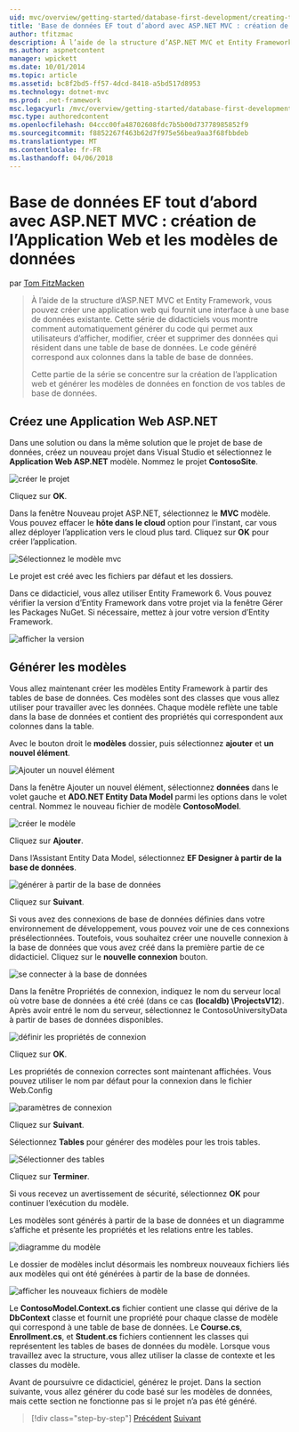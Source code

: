 ```yaml
---
uid: mvc/overview/getting-started/database-first-development/creating-the-web-application
title: 'Base de données EF tout d’abord avec ASP.NET MVC : création de l’Application Web et les modèles de données | Documents Microsoft'
author: tfitzmac
description: À l’aide de la structure d’ASP.NET MVC et Entity Framework, vous pouvez créer une application web qui fournit une interface à une base de données existante. Ce didacticiel seri...
ms.author: aspnetcontent
manager: wpickett
ms.date: 10/01/2014
ms.topic: article
ms.assetid: bc8f2bd5-ff57-4dcd-8418-a5bd517d8953
ms.technology: dotnet-mvc
ms.prod: .net-framework
msc.legacyurl: /mvc/overview/getting-started/database-first-development/creating-the-web-application
msc.type: authoredcontent
ms.openlocfilehash: 04ccc00fa48702608fdc7b5b00d73778985852f9
ms.sourcegitcommit: f8852267f463b62d7f975e56bea9aa3f68fbbdeb
ms.translationtype: MT
ms.contentlocale: fr-FR
ms.lasthandoff: 04/06/2018
---
```

<a name="ef-database-first-with-aspnet-mvc-creating-the-web-application-and-data-models"></a>Base de données EF tout d’abord avec ASP.NET MVC : création de l’Application Web et les modèles de données
====================
par [Tom FitzMacken](https://github.com/tfitzmac)

> À l’aide de la structure d’ASP.NET MVC et Entity Framework, vous pouvez créer une application web qui fournit une interface à une base de données existante. Cette série de didacticiels vous montre comment automatiquement générer du code qui permet aux utilisateurs d’afficher, modifier, créer et supprimer des données qui résident dans une table de base de données. Le code généré correspond aux colonnes dans la table de base de données.
> 
> Cette partie de la série se concentre sur la création de l’application web et générer les modèles de données en fonction de vos tables de base de données.


## <a name="create-a-new-aspnet-web-application"></a>Créez une Application Web ASP.NET

Dans une solution ou dans la même solution que le projet de base de données, créez un nouveau projet dans Visual Studio et sélectionnez le **Application Web ASP.NET** modèle. Nommez le projet **ContosoSite**.

![créer le projet](creating-the-web-application/_static/image1.png)

Cliquez sur **OK**.

Dans la fenêtre Nouveau projet ASP.NET, sélectionnez le **MVC** modèle. Vous pouvez effacer le **hôte dans le cloud** option pour l’instant, car vous allez déployer l’application vers le cloud plus tard. Cliquez sur **OK** pour créer l’application.

![Sélectionnez le modèle mvc](creating-the-web-application/_static/image2.png)

Le projet est créé avec les fichiers par défaut et les dossiers.

Dans ce didacticiel, vous allez utiliser Entity Framework 6. Vous pouvez vérifier la version d’Entity Framework dans votre projet via la fenêtre Gérer les Packages NuGet. Si nécessaire, mettez à jour votre version d’Entity Framework.

![afficher la version](creating-the-web-application/_static/image3.png)

## <a name="generate-the-models"></a>Générer les modèles

Vous allez maintenant créer les modèles Entity Framework à partir des tables de base de données. Ces modèles sont des classes que vous allez utiliser pour travailler avec les données. Chaque modèle reflète une table dans la base de données et contient des propriétés qui correspondent aux colonnes dans la table.

Avec le bouton droit le **modèles** dossier, puis sélectionnez **ajouter** et **un nouvel élément**.

![Ajouter un nouvel élément](creating-the-web-application/_static/image4.png)

Dans la fenêtre Ajouter un nouvel élément, sélectionnez **données** dans le volet gauche et **ADO.NET Entity Data Model** parmi les options dans le volet central. Nommez le nouveau fichier de modèle **ContosoModel**.

![créer le modèle](creating-the-web-application/_static/image5.png)

Cliquez sur **Ajouter**.

Dans l’Assistant Entity Data Model, sélectionnez **EF Designer à partir de la base de données**.

![générer à partir de la base de données](creating-the-web-application/_static/image6.png)

Cliquez sur **Suivant**.

Si vous avez des connexions de base de données définies dans votre environnement de développement, vous pouvez voir une de ces connexions présélectionnées. Toutefois, vous souhaitez créer une nouvelle connexion à la base de données que vous avez créé dans la première partie de ce didacticiel. Cliquez sur le **nouvelle connexion** bouton.

![se connecter à la base de données](creating-the-web-application/_static/image7.png)

Dans la fenêtre Propriétés de connexion, indiquez le nom du serveur local où votre base de données a été créé (dans ce cas **(localdb) \ProjectsV12**). Après avoir entré le nom du serveur, sélectionnez le ContosoUniversityData à partir de bases de données disponibles.

![définir les propriétés de connexion](creating-the-web-application/_static/image8.png)

Cliquez sur **OK**.

Les propriétés de connexion correctes sont maintenant affichées. Vous pouvez utiliser le nom par défaut pour la connexion dans le fichier Web.Config

![paramètres de connexion](creating-the-web-application/_static/image9.png)

Cliquez sur **Suivant**.

Sélectionnez **Tables** pour générer des modèles pour les trois tables.

![Sélectionner des tables](creating-the-web-application/_static/image10.png)

Cliquez sur **Terminer**.

Si vous recevez un avertissement de sécurité, sélectionnez **OK** pour continuer l’exécution du modèle.

Les modèles sont générés à partir de la base de données et un diagramme s’affiche et présente les propriétés et les relations entre les tables.

![diagramme du modèle](creating-the-web-application/_static/image11.png)

Le dossier de modèles inclut désormais les nombreux nouveaux fichiers liés aux modèles qui ont été générées à partir de la base de données.

![afficher les nouveaux fichiers de modèle](creating-the-web-application/_static/image12.png)

Le **ContosoModel.Context.cs** fichier contient une classe qui dérive de la **DbContext** classe et fournit une propriété pour chaque classe de modèle qui correspond à une table de base de données. Le **Course.cs**, **Enrollment.cs**, et **Student.cs** fichiers contiennent les classes qui représentent les tables de bases de données du modèle. Lorsque vous travaillez avec la structure, vous allez utiliser la classe de contexte et les classes du modèle.

Avant de poursuivre ce didacticiel, générez le projet. Dans la section suivante, vous allez générer du code basé sur les modèles de données, mais cette section ne fonctionne pas si le projet n’a pas été généré.

> [!div class="step-by-step"]
> [Précédent](setting-up-database.md)
> [Suivant](generating-views.md)
